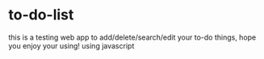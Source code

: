 # to-do-list
this is a testing web app to add/delete/search/edit your to-do things, hope you enjoy your using!
using javascript 


